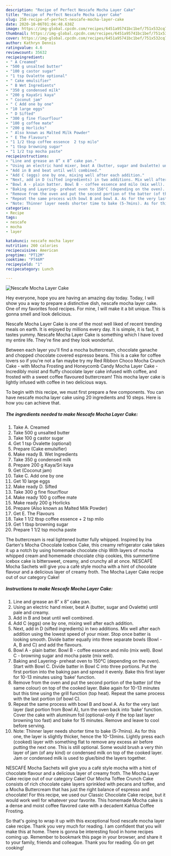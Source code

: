 ```yaml
---
description: "Recipe of Perfect Nescafe Mocha Layer Cake"
title: "Recipe of Perfect Nescafe Mocha Layer Cake"
slug: 258-recipe-of-perfect-nescafe-mocha-layer-cake
date: 2020-10-06T01:04:48.638Z
image: https://img-global.cpcdn.com/recipes/6451a95741bc1bef/751x532cq70/nescafe-mocha-layer-cake-recipe-main-photo.jpg
thumbnail: https://img-global.cpcdn.com/recipes/6451a95741bc1bef/751x532cq70/nescafe-mocha-layer-cake-recipe-main-photo.jpg
cover: https://img-global.cpcdn.com/recipes/6451a95741bc1bef/751x532cq70/nescafe-mocha-layer-cake-recipe-main-photo.jpg
author: Kathryn Dennis
ratingvalue: 4.6
reviewcount: 35632
recipeingredient:
- " A Creamed"
- "500 g unsalted butter"
- "100 g castor sugar"
- "1 tsp Ovalette optional"
- " Cake emulsifier"
- " B Wet Ingredients"
- "350 g condensed milk"
- "200 g KayaSri kaya"
- " Coconut jam"
- " C Add one by one"
- "10 large eggs"
- " D Sifted"
- "300 g fine flourflour"
- "100 g coffee mate"
- "200 g Horlicks"
- " Also known as Malted Milk Powder"
- " E The Flavours"
- "1 1/2 tbsp coffee essence  2 tsp milo"
- "1 tbsp browning sugar"
- "1 1/2 tsp mocha paste"
recipeinstructions:
- "Line and grease an 8” x 8” cake pan."
- "Using an electric hand mixer, beat A (butter, sugar and Ovalette) until pale and creamy."
- "Add in B and beat until well combined."
- "Add C (eggs) one by one, mixing well after each addition."
- "Next, add in D (sifted ingredients) in two additions. Mix well after each addition using the lowest speed of your mixer. Stop once batter is looking smooth. Divide batter equally into three separate bowls (Bowl - A, B and C) and add the flavours."
- "Bowl A - plain batter. Bowl B - coffee essence and milo (mix well). Bowl C - browning sugar and mocha paste (mix well)."
- "Baking and Layering- preheat oven to 150°C (depending on the oven). Start with Bowl C. Divide batter in Bowl C into three portions. Put the first portion into the baking pan and spread it evenly. Bake this first layer for 10-13 minutes using ‘bake’ function."
- "Remove from the oven and put the second portion of the batter (of the same colour) on top of the cooked layer. Bake again for 10-13 minutes but this time using the grill function (top heat). Repeat the same process with the last portion (of bowl C)."
- "Repeat the same process with bowl B and bowl A. As for the very last layer (last portion from Bowl A), turn the oven back into ‘bake’ function. Cover the cake with aluminum foil (optional-only if the top last layer browning too fast) and bake for 15 minutes. Remove and leave to cool before serving."
- "Note: Thinner layer needs shorter time to bake (5-7mins). As for this one, the layer is slightly thicker, hence the 10-13mins. Lightly press each (cooked) layer with something flat to remove any excess air before putting the next one. This is still optional. Some would brush a very thin layer of jam (of any kind) or condensed milk on top of the cooked layer. Jam or condensed milk is used to glue/bind the layers together."
categories:
- Recipe
tags:
- nescafe
- mocha
- layer

katakunci: nescafe mocha layer 
nutrition: 260 calories
recipecuisine: American
preptime: "PT12M"
cooktime: "PT46M"
recipeyield: "1"
recipecategory: Lunch

---
```



![Nescafe Mocha Layer Cake](https://img-global.cpcdn.com/recipes/6451a95741bc1bef/751x532cq70/nescafe-mocha-layer-cake-recipe-main-photo.jpg)

Hey everyone, hope you are having an amazing day today. Today, I will show you a way to prepare a distinctive dish, nescafe mocha layer cake. One of my favorites food recipes. For mine, I will make it a bit unique. This is gonna smell and look delicious.

Nescafe Mocha Layer Cake is one of the most well liked of recent trending meals on earth. It is enjoyed by millions every day. It is simple, it is fast, it tastes yummy. Nescafe Mocha Layer Cake is something which I have loved my entire life. They're fine and they look wonderful.

Between each layer you&#39;ll find a mocha buttercream, chocolate ganache and chopped chocolate covered espresso beans. This is a cake for coffee lovers so if you&#39;re not a fan maybe try my Red Ribbon Choco Mocha Crunch Cake - with Mocha Frosting and Honeycomb Candy Mocha Layer Cake - Incredibly moist and fluffy chocolate layer cake infused with coffee, and frosted with a sweet coffee flavoured buttercream! This mocha layer cake is lightly infused with coffee in two delicious ways.


To begin with this recipe, we must first prepare a few components. You can have nescafe mocha layer cake using 20 ingredients and 10 steps. Here is how you can achieve that.

<!--inarticleads1-->

##### The ingredients needed to make Nescafe Mocha Layer Cake:

1. Take  A. Creamed
1. Take 500 g unsalted butter
1. Take 100 g castor sugar
1. Get 1 tsp Ovalette (optional)
1. Prepare  (Cake emulsifier)
1. Make ready  B. Wet Ingredients
1. Take 350 g condensed milk
1. Prepare 200 g Kaya/Sri kaya
1. Get  (Coconut jam)
1. Take  C. Add one by one
1. Get 10 large eggs
1. Make ready  D. Sifted
1. Take 300 g fine flour/flour
1. Make ready 100 g coffee mate
1. Make ready 200 g Horlicks
1. Prepare  (Also known as Malted Milk Powder)
1. Get  E. The Flavours
1. Take 1 1/2 tbsp coffee essence + 2 tsp milo
1. Get 1 tbsp browning sugar
1. Prepare 1 1/2 tsp mocha paste


The buttercream is real lightened butter fully whipped. Inspired by Ina Garten&#39;s Mocha Chocolate Icebox Cake, this creamy refrigerator cake takes it up a notch by using homemade chocolate chip With layers of mocha whipped cream and homemade chocolate chip cookies, this summertime icebox cake is bittersweet, creamy, and crunchy all at once. NESCAFÉ Mocha Sachets will give you a café style mocha with a hint of chocolate flavour and a delicious layer of creamy froth. The Mocha Layer Cake recipe out of our category Cake! 

<!--inarticleads2-->

##### Instructions to make Nescafe Mocha Layer Cake:

1. Line and grease an 8” x 8” cake pan.
1. Using an electric hand mixer, beat A (butter, sugar and Ovalette) until pale and creamy.
1. Add in B and beat until well combined.
1. Add C (eggs) one by one, mixing well after each addition.
1. Next, add in D (sifted ingredients) in two additions. Mix well after each addition using the lowest speed of your mixer. Stop once batter is looking smooth. Divide batter equally into three separate bowls (Bowl - A, B and C) and add the flavours.
1. Bowl A - plain batter. Bowl B - coffee essence and milo (mix well). Bowl C - browning sugar and mocha paste (mix well).
1. Baking and Layering- preheat oven to 150°C (depending on the oven). Start with Bowl C. Divide batter in Bowl C into three portions. Put the first portion into the baking pan and spread it evenly. Bake this first layer for 10-13 minutes using ‘bake’ function.
1. Remove from the oven and put the second portion of the batter (of the same colour) on top of the cooked layer. Bake again for 10-13 minutes but this time using the grill function (top heat). Repeat the same process with the last portion (of bowl C).
1. Repeat the same process with bowl B and bowl A. As for the very last layer (last portion from Bowl A), turn the oven back into ‘bake’ function. Cover the cake with aluminum foil (optional-only if the top last layer browning too fast) and bake for 15 minutes. Remove and leave to cool before serving.
1. Note: Thinner layer needs shorter time to bake (5-7mins). As for this one, the layer is slightly thicker, hence the 10-13mins. Lightly press each (cooked) layer with something flat to remove any excess air before putting the next one. This is still optional. Some would brush a very thin layer of jam (of any kind) or condensed milk on top of the cooked layer. Jam or condensed milk is used to glue/bind the layers together.


NESCAFÉ Mocha Sachets will give you a café style mocha with a hint of chocolate flavour and a delicious layer of creamy froth. The Mocha Layer Cake recipe out of our category Cake! Our Mocha Toffee Crunch Cake consists of rich chocolate cake layers sprinkled with pecans and toffee, and a Mocha Buttercream that has just the right balance of espresso and chocolate! For this recipe, we used our Classic Chocolate Cake recipe, but it would work well for whatever your favorite. This homemade Mocha cake is a dense and moist coffee flavored cake with a decadent Kahlua Coffee Frosting. 

So that's going to wrap it up with this exceptional food nescafe mocha layer cake recipe. Thank you very much for reading. I am confident that you will make this at home. There is gonna be interesting food in home recipes coming up. Remember to bookmark this page in your browser, and share it to your family, friends and colleague. Thank you for reading. Go on get cooking!
